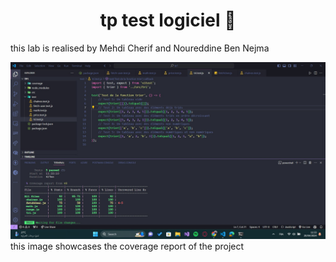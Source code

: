 <h1 align="center">tp test logiciel 👋</h1>

<p> this lab is realised by Mehdi Cherif and Noureddine Ben Nejma</p>

<p><img src="314c4b7e-5cfa-4db9-87d9-0906dfa7c791.jpg" alt="coverage report">
this image showcases the coverage report of the project</p>
 